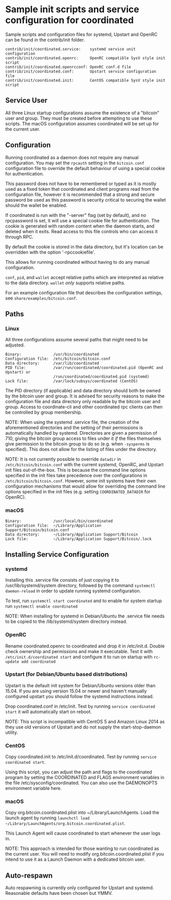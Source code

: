 Sample init scripts and service configuration for coordinated
==========================================================

Sample scripts and configuration files for systemd, Upstart and OpenRC
can be found in the contrib/init folder.

    contrib/init/coordinated.service:    systemd service unit configuration
    contrib/init/coordinated.openrc:     OpenRC compatible SysV style init script
    contrib/init/coordinated.openrcconf: OpenRC conf.d file
    contrib/init/coordinated.conf:       Upstart service configuration file
    contrib/init/coordinated.init:       CentOS compatible SysV style init script

Service User
---------------------------------

All three Linux startup configurations assume the existence of a "bitcoin" user
and group.  They must be created before attempting to use these scripts.
The macOS configuration assumes coordinated will be set up for the current user.

Configuration
---------------------------------

Running coordinated as a daemon does not require any manual configuration. You may
set the `rpcauth` setting in the `bitcoin.conf` configuration file to override
the default behaviour of using a special cookie for authentication.

This password does not have to be remembered or typed as it is mostly used
as a fixed token that coordinated and client programs read from the configuration
file, however it is recommended that a strong and secure password be used
as this password is security critical to securing the wallet should the
wallet be enabled.

If coordinated is run with the "-server" flag (set by default), and no rpcpassword is set,
it will use a special cookie file for authentication. The cookie is generated with random
content when the daemon starts, and deleted when it exits. Read access to this file
controls who can access it through RPC.

By default the cookie is stored in the data directory, but it's location can be overridden
with the option '-rpccookiefile'.

This allows for running coordinated without having to do any manual configuration.

`conf`, `pid`, and `wallet` accept relative paths which are interpreted as
relative to the data directory. `wallet` *only* supports relative paths.

For an example configuration file that describes the configuration settings,
see `share/examples/bitcoin.conf`.

Paths
---------------------------------

### Linux

All three configurations assume several paths that might need to be adjusted.

    Binary:              /usr/bin/coordinated
    Configuration file:  /etc/bitcoin/bitcoin.conf
    Data directory:      /var/lib/coordinated
    PID file:            /var/run/coordinated/coordinated.pid (OpenRC and Upstart) or
                         /run/coordinated/coordinated.pid (systemd)
    Lock file:           /var/lock/subsys/coordinated (CentOS)

The PID directory (if applicable) and data directory should both be owned by the
bitcoin user and group. It is advised for security reasons to make the
configuration file and data directory only readable by the bitcoin user and
group. Access to coordinate-cli and other coordinated rpc clients can then be
controlled by group membership.

NOTE: When using the systemd .service file, the creation of the aforementioned
directories and the setting of their permissions is automatically handled by
systemd. Directories are given a permission of 710, giving the bitcoin group
access to files under it _if_ the files themselves give permission to the
bitcoin group to do so (e.g. when `-sysperms` is specified). This does not allow
for the listing of files under the directory.

NOTE: It is not currently possible to override `datadir` in
`/etc/bitcoin/bitcoin.conf` with the current systemd, OpenRC, and Upstart init
files out-of-the-box. This is because the command line options specified in the
init files take precedence over the configurations in
`/etc/bitcoin/bitcoin.conf`. However, some init systems have their own
configuration mechanisms that would allow for overriding the command line
options specified in the init files (e.g. setting `COORDINATED_DATADIR` for
OpenRC).

### macOS

    Binary:              /usr/local/bin/coordinated
    Configuration file:  ~/Library/Application Support/Bitcoin/bitcoin.conf
    Data directory:      ~/Library/Application Support/Bitcoin
    Lock file:           ~/Library/Application Support/Bitcoin/.lock

Installing Service Configuration
-----------------------------------

### systemd

Installing this .service file consists of just copying it to
/usr/lib/systemd/system directory, followed by the command
`systemctl daemon-reload` in order to update running systemd configuration.

To test, run `systemctl start coordinated` and to enable for system startup run
`systemctl enable coordinated`

NOTE: When installing for systemd in Debian/Ubuntu the .service file needs to be copied to the /lib/systemd/system directory instead.

### OpenRC

Rename coordinated.openrc to coordinated and drop it in /etc/init.d.  Double
check ownership and permissions and make it executable.  Test it with
`/etc/init.d/coordinated start` and configure it to run on startup with
`rc-update add coordinated`

### Upstart (for Debian/Ubuntu based distributions)

Upstart is the default init system for Debian/Ubuntu versions older than 15.04. If you are using version 15.04 or newer and haven't manually configured upstart you should follow the systemd instructions instead.

Drop coordinated.conf in /etc/init.  Test by running `service coordinated start`
it will automatically start on reboot.

NOTE: This script is incompatible with CentOS 5 and Amazon Linux 2014 as they
use old versions of Upstart and do not supply the start-stop-daemon utility.

### CentOS

Copy coordinated.init to /etc/init.d/coordinated. Test by running `service coordinated start`.

Using this script, you can adjust the path and flags to the coordinated program by
setting the COORDINATED and FLAGS environment variables in the file
/etc/sysconfig/coordinated. You can also use the DAEMONOPTS environment variable here.

### macOS

Copy org.bitcoin.coordinated.plist into ~/Library/LaunchAgents. Load the launch agent by
running `launchctl load ~/Library/LaunchAgents/org.bitcoin.coordinated.plist`.

This Launch Agent will cause coordinated to start whenever the user logs in.

NOTE: This approach is intended for those wanting to run coordinated as the current user.
You will need to modify org.bitcoin.coordinated.plist if you intend to use it as a
Launch Daemon with a dedicated bitcoin user.

Auto-respawn
-----------------------------------

Auto respawning is currently only configured for Upstart and systemd.
Reasonable defaults have been chosen but YMMV.
